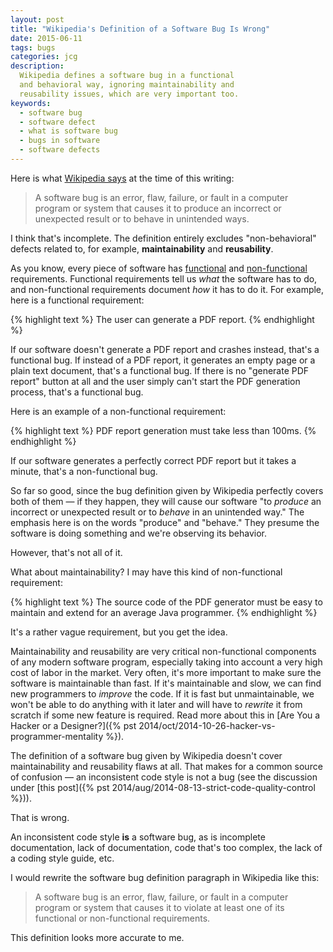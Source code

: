 ```yaml
---
layout: post
title: "Wikipedia's Definition of a Software Bug Is Wrong"
date: 2015-06-11
tags: bugs
categories: jcg
description:
  Wikipedia defines a software bug in a functional
  and behavioral way, ignoring maintainability and
  reusability issues, which are very important too.
keywords:
  - software bug
  - software defect
  - what is software bug
  - bugs in software
  - software defects
---
```


Here is what [Wikipedia says](https://en.wikipedia.org/wiki/Software_bug)
at the time of this writing:

> A software bug is an error, flaw, failure, or fault
in a computer program or system that causes it
to produce an incorrect or unexpected result or
to behave in unintended ways.

I think that's incomplete. The definition entirely excludes "non-behavioral"
defects related to, for example, **maintainability** and **reusability**.

<!--more-->

As you know, every piece of software has [functional](https://en.wikipedia.org/wiki/Functional_requirement)
and [non-functional](https://en.wikipedia.org/wiki/Non-functional_requirement)
requirements.
Functional requirements tell us _what_ the software has to do, and non-functional
requirements document _how_ it has to do it. For example, here is a functional
requirement:

{% highlight text %}
The user can generate a PDF report.
{% endhighlight %}

If our software doesn't generate a PDF report and crashes instead,
that's a functional bug. If instead of a PDF report, it generates an empty
page or a plain text document, that's a functional bug. If there
is no "generate PDF report" button at all and the user simply can't start
the PDF generation process, that's a functional bug.

Here is an example of a non-functional requirement:

{% highlight text %}
PDF report generation must take less than 100ms.
{% endhighlight %}

If our software generates a perfectly correct PDF report but it
takes a minute, that's a non-functional bug.

So far so good, since the bug definition given by Wikipedia perfectly
covers both of them &mdash; if they happen, they will cause our software
"to _produce_ an incorrect or unexpected result or to _behave_ in an unintended way."
The emphasis here is on the words "produce" and "behave." They presume
the software is doing something and we're observing its behavior.

However, that's not all of it.

What about maintainability? I may have this kind of non-functional requirement:

{% highlight text %}
The source code of the PDF generator must be
easy to maintain and extend for an average
Java programmer.
{% endhighlight %}

It's a rather vague requirement, but you get the idea.

Maintainability and reusability are very critical non-functional components
of any modern software program, especially taking into account a very high
cost of labor in the market. Very often, it's more important to make sure
the software is maintainable than fast. If it's maintainable and slow, we
can find new programmers to _improve_ the code. If it is fast
but unmaintainable, we won't be able to do anything with it later and will
have to _rewrite_ it from scratch if some new feature is required.
Read more about this in
[Are You a Hacker or a Designer?]({% pst 2014/oct/2014-10-26-hacker-vs-programmer-mentality %}).

The definition of a software bug given by Wikipedia doesn't cover
maintainability and reusability flaws at all.
That makes for a common source of confusion &mdash;
an inconsistent code style is not a bug (see the discussion under
[this post]({% pst 2014/aug/2014-08-13-strict-code-quality-control %})).

That is wrong.

An inconsistent code style **is** a software bug, as is incomplete documentation,
lack of documentation, code that's too complex, the lack of a coding style guide,
etc.

I would rewrite the software bug definition paragraph in Wikipedia like this:

> A software bug is an error, flaw, failure, or fault
in a computer program or system that causes it
to violate at least one of its functional or
non-functional requirements.

This definition looks more accurate to me.
